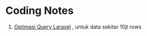 # Coding Notes

1. [Optimasi Query Laravel](1-optimasi-query-laravel.md) , untuk data sekitar 10jt rows
